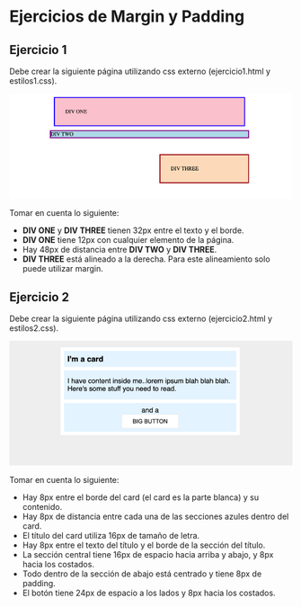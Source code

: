 # Ejercicios de Margin y Padding

## Ejercicio 1

Debe crear la siguiente página utilizando css externo (ejercicio1.html y estilos1.css).

![Resultado requerido](resultado_requerido_1.png "Resultado")

Tomar en cuenta lo siguiente:

- **DIV ONE** y **DIV THREE** tienen 32px entre el texto y el borde.
- **DIV ONE** tiene 12px con cualquier elemento de la página.
- Hay 48px de distancia entre **DIV TWO** y **DIV THREE**.
- **DIV THREE** está alineado a la derecha. Para este alineamiento solo puede utilizar margin.

## Ejercicio 2

Debe crear la siguiente página utilizando css externo (ejercicio2.html y estilos2.css).

![Resultado requerido](resultado_requerido_2.png "Resultado")

Tomar en cuenta lo siguiente:

- Hay 8px entre el borde del card (el card es la parte blanca) y su contenido.
- Hay 8px de distancia entre cada una de las secciones azules dentro del card.
- El título del card utiliza 16px de tamaño de letra.
- Hay 8px entre el texto del título y el borde de la sección del título.
- La sección central tiene 16px de espacio hacia arriba y abajo, y 8px hacia los costados.
- Todo dentro de la sección de abajo está centrado y tiene 8px de padding.
- El botón tiene 24px de espacio a los lados y 8px hacia los costados.
